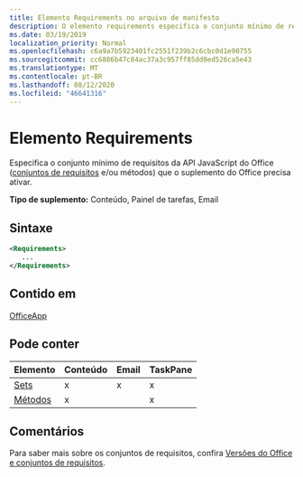 ```yaml
---
title: Elemento Requirements no arquivo de manifesto
description: O elemento requirements especifica o conjunto mínimo de requisitos e os métodos que o suplemento do Office precisa para ativar.
ms.date: 03/19/2019
localization_priority: Normal
ms.openlocfilehash: c6a9a7b5923401fc2551f239b2c6cbc0d1e90755
ms.sourcegitcommit: cc6886b47c84ac37a3c957ff85dd0ed526ca5e43
ms.translationtype: MT
ms.contentlocale: pt-BR
ms.lasthandoff: 08/12/2020
ms.locfileid: "46641316"
---
```

# <a name="requirements-element"></a>Elemento Requirements

Especifica o conjunto mínimo de requisitos da API JavaScript do Office ([conjuntos de requisitos](../../develop/office-versions-and-requirement-sets.md#specify-office-hosts-and-requirement-sets) e/ou métodos) que o suplemento do Office precisa ativar.

**Tipo de suplemento:** Conteúdo, Painel de tarefas, Email

## <a name="syntax"></a>Sintaxe

```XML
<Requirements>
   ...
</Requirements>
```

## <a name="contained-in"></a>Contido em

[OfficeApp](officeapp.md)

## <a name="can-contain"></a>Pode conter

|Elemento|Conteúdo|Email|TaskPane|
|:-----|:-----|:-----|:-----|
|[Sets](sets.md)|x|x|x|
|[Métodos](methods.md)|x||x|

## <a name="remarks"></a>Comentários

Para saber mais sobre os conjuntos de requisitos, confira [Versões do Office e conjuntos de requisitos](../../develop/office-versions-and-requirement-sets.md).
